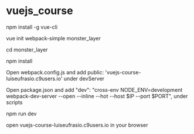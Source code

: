 # vuejs_course

npm install -g vue-cli

vue init webpack-simple monster_layer

cd monster_layer

npm install

Open webpack.config.js and add public: 'vuejs-course-luiseufrasio.c9users.io' under devServer

Open package.json and add "dev": "cross-env NODE_ENV=development webpack-dev-server --open --inline --hot --host $IP --port $PORT", under scripts

npm run dev

open vuejs-course-luiseufrasio.c9users.io in your browser